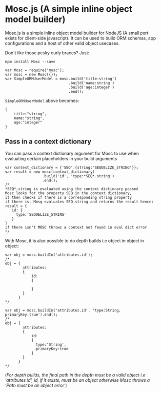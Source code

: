 # Mosc.js (A simple inline object model builder)


Mosc.js is a simple inline object model builder for NodeJS (A small port exists for client-side javascript). It can be used to build ORM schemas, app configurations and a host of other valid object usecases. 

Don't like those pesky curly braces? Just:

`npm install Mosc --save`

```
var Mosc = require('mosc');
var mosc = new Mosc({});
var SimpleORMUserModel = mosc.build('title:string')
							 .build('name:string')
                             .build('age:integer')
                             .end();
```

`SimpleORMUserModel` above becomes:
```
{
	title:"string",
    name:"string",
    age:"integer"
}
```

## Pass in a context dictionary
You can pass a context dictionary argument for Mosc to use when evaluating certain placeholders in your build arguments
```
var context_dictionary = {'SEQ':{string:'SEQUELIZE_STRING'}};
var result = new mosc(context_dictionary)
                 .build('id', 'type:*SEQ*.string')
                 .end();
/*
*SEQ*.string is evaluated using the context dictionary passed
Mosc looks for the property SEQ in the context dictionary, 
it then checks if there is a corresponding string property
if there is, Mosq evaluates SEQ.string and returns the result hence:
result = {
   id: {
     type:'SEQUELIZE_STRING'
   }
}
if there isn't MOSC throws a context not found in eval dict error
*/
```

With Mosc, it is also possible to do depth builds i.e object in object in object:
```
var obj = mosc.buildIn('attributes.id'); 
/*
obj = {
		attributes:
        {
        	id:
            {
            
            }
        }
      }
*/
```
```
var obj = mosc.buildIn('attributes.id', 'type:String, primaryKey:true').end();
/*
obj = {
		attributes:
        {
        	id:
            {
              type:'String',
              primaryKey:true
            }
        }
      }
*/
```
(_For depth builds, the final path in the depth must be a valid object i.e 'attributes.id', id, if it exists, must be an object otherwise Mosc throws a 'Path must be an object error'_)